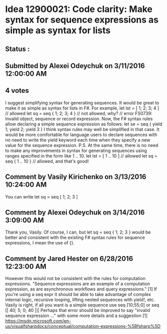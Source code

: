 # Idea 12900021: Code clarity: Make syntax for sequence expressions as simple as syntax for lists #

## Status : 

## Submitted by Alexei Odeychuk on 3/11/2016 12:00:00 AM

## 4 votes

I suggest simplifying syntax for generating sequences. It would be great to make it as simple as syntax for lists in F#.
For example,
let lst = [ 1; 2; 3; 4 ] // allowed
let sq = seq { 1; 2; 3; 4 } // not allowed, why?
// error FS0739: Invalid object, sequence or record expression.
Now, the F# syntax rules allow declaring a simple sequence expression as follows:
let se = seq { yield 1; yield 2; yield 3 }
I think syntax rules may well be simplified in that case. It would be more comfortable for language users to declare sequences with no need to write the yield keyword each time when they specify a new value for the sequence expression.
P.S. At the same time, there is no need to make any improvements in syntax for generating sequences using ranges specified in the form like 1 .. 10.
let lst = [ 1 .. 10 ] // allowed
let sq = seq { 1 .. 10 } // allowed, and that's good!


## Comment by Vasily Kirichenko on 3/13/2016 10:24:00 AM

You can write
let sq = seq [ 1; 2; 3 ]

## Comment by Alexei Odeychuk on 3/14/2016 3:09:00 AM

Thank you, Vasily. Of course, I can, but let sq = seq { 1; 2; 3 } would be better and consistent with the existing F# syntax rules for sequence expressions, I mean the use of {}.

## Comment by Jared Hester on 6/28/2016 12:23:00 AM

However this would not be consistent with the rules for computation expressions.
"Sequence expressions are an example of a computation expression, as are asynchronous workflows and query expressions." [1]
If you're using a seq expr it should be able to take advantage of complex internal logic, recursive looping, lifting nested sequences with yield!, etc.
Vasily is right, if all you want is a simple sequence use
seq [10;55;0] or seq [| 40; 5; 0; 40 |]|
Perhaps that error should be improved to say "invalid sequence expression ..." with some more details and a suggestion
[1] https://msdn.microsoft.com/en-us/visualfsharpdocs/conceptual/computation-expressions-%5Bfsharp%5D
